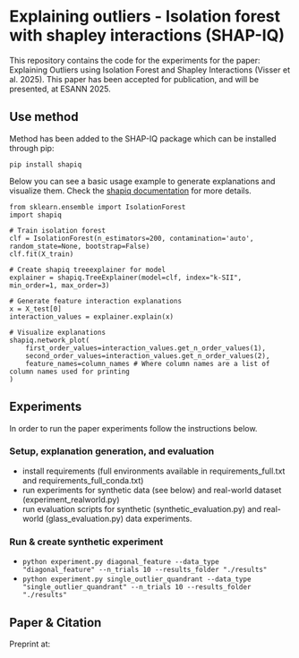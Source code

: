 # Explaining outliers - Isolation forest with shapley interactions (SHAP-IQ)

This repository contains the code for the experiments for the paper: Explaining Outliers using Isolation Forest and Shapley Interactions (Visser et al. 2025).
This paper has been accepted for publication, and will be presented, at ESANN 2025.


## Use method

Method has been added to the SHAP-IQ package which can be installed through pip:

```
pip install shapiq
```

Below you can see a basic usage example to generate explanations and visualize them. Check the [shapiq documentation](https://shapiq.readthedocs.io/en/latest/) for more details.
```
from sklearn.ensemble import IsolationForest
import shapiq

# Train isolation forest
clf = IsolationForest(n_estimators=200, contamination='auto', random_state=None, bootstrap=False)
clf.fit(X_train)

# Create shapiq treeexplainer for model
explainer = shapiq.TreeExplainer(model=clf, index="k-SII", min_order=1, max_order=3)

# Generate feature interaction explanations
x = X_test[0]
interaction_values = explainer.explain(x)

# Visualize explanations
shapiq.network_plot(
    first_order_values=interaction_values.get_n_order_values(1),
    second_order_values=interaction_values.get_n_order_values(2),
    feature_names=column_names # Where column names are a list of column names used for printing
)
```

## Experiments

In order to run the paper experiments follow the instructions below.

### Setup, explanation generation, and evaluation

- install requirements (full environments available in requirements_full.txt and requirements_full_conda.txt)
- run experiments for synthetic data (see below) and real-world dataset (experiment_realworld.py)
- run evaluation scripts for synthetic (synthetic_evaluation.py) and real-world (glass_evaluation.py) data experiments.

### Run & create synthetic experiment

- `python experiment.py diagonal_feature --data_type "diagonal_feature" --n_trials 10 --results_folder "./results"`
- `python experiment.py single_outlier_quandrant --data_type "single_outlier_quandrant" --n_trials 10 --results_folder "./results"`

## Paper & Citation

Preprint at: 

```bib
```
